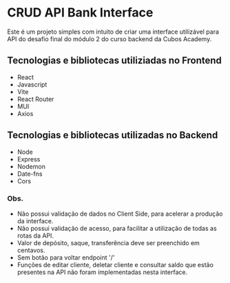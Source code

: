 # CRUD API Bank Interface

Este é um projeto simples com intuito de criar uma interface utilizável para API do desafio final do módulo 2 do curso backend da Cubos Academy.

## Tecnologias e bibliotecas utiliziadas no Frontend
* React
* Javascript
* Vite
* React Router
* MUI
* Axios
## Tecnologias e bibliotecas utilizadas no Backend 
* Node
* Express
* Nodemon
* Date-fns
* Cors

### Obs.
* Não possui validação de dados no Client Side, para acelerar a produção da interface.
* Não possui validação de acesso, para facilitar a utilização de todas as rotas da API.
* Valor de depósito, saque, transferência deve ser preenchido em centavos.
* Sem botão para voltar endpoint '/'
* Funções de editar cliente, deletar cliente e consultar saldo que estão presentes na API não foram implementadas nesta interface.